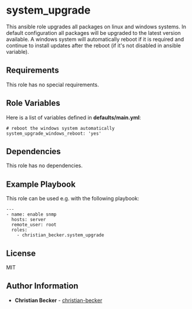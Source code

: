 system_upgrade
==============

This ansible role upgrades all packages on linux and windows systems.
In default configuration all packages will be upgraded to the latest version available. A windows system will automatically reboot if it is required and continue to install updates after the reboot (if it's not disabled in ansible variable).


Requirements
------------

This role has no special requirements.


Role Variables
--------------

Here is a list of variables defined in **defaults/main.yml**: 

```
# reboot the windows system automatically
system_upgrade_windows_reboot: 'yes'
```


Dependencies
------------

This role has no dependencies.


Example Playbook
----------------

This role can be used e.g. with the following playbook:
```
---
- name: enable snmp
  hosts: server
  remote_user: root
  roles:
    - christian_becker.system_upgrade
```


License
-------

MIT


Author Information
------------------

* **Christian Becker** - [christian-becker](https://github.com/christian-becker)  

